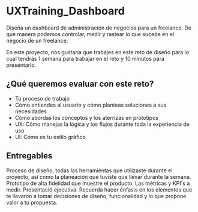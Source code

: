 # UXTraining_Dashboard
Diseña un dashboard de administración de negocios para un freelance.
De que manera podemos controlar, medir y rastear lo que sucede en el negocio de un freelance.

En este proyecto, nos gustaría que trabajes en este reto de diseño para lo cual tendrás 1 semana para trabajar en el reto y 10 minutos para presentarlo.

## ¿Qué queremos evaluar con este reto?
- Tu proceso de trabajo
- Cómo entiendes al usuario y cómo planteas soluciones a sus necesidades
- Cómo abordas los conceptos y los aterrizas en prototipos
- UX: Cómo manejas la lógica y los flujos durante toda la experiencia de uso
- UI: Cómo es tu estilo gráfico

## Entregables

Proceso de diseño, todas las herramientas que utilizaste durante el proyecto, así como la planeación que tuviste que llevar durante la semana.
Prototipo de alta fidelidad que muestre el producto.
Las métricas y KPI's a medir.
Presentació ejecutiva.
Recuerda hacer énfasis en los elementos que te llevaron a tomar decisiones de diseño, funcionalidad y lo que propone valor a tu propuesta.



